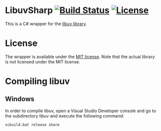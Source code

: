 LibuvSharp [![Build Status](https://secure.travis-ci.org/txdv/LibuvSharp.png)](http://travis-ci.org/txdv/LibuvSharp) [![License](http://img.shields.io/:license-mit-blue.svg)](http://en.wikipedia.org/wiki/MIT_License)
==========

This is a C# wrapper for the [libuv library](https://github.com/libuv/libuv/).

License
=======

The wrapper is available under the [MIT license](http://en.wikipedia.org/wiki/MIT_License).
Note that the actual library is not licensed under the MIT license.

Compiling libuv
===============

## Windows

In order to compile libuv, open a Visual Studio Developer console and go to the subdirectory
libuv and execute the following command:

```bash
vcbuild.bat release share
```
